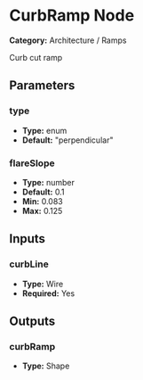 
# CurbRamp Node

**Category:** Architecture / Ramps

Curb cut ramp

## Parameters


### type
- **Type:** enum
- **Default:** "perpendicular"





### flareSlope
- **Type:** number
- **Default:** 0.1
- **Min:** 0.083
- **Max:** 0.125



## Inputs


### curbLine
- **Type:** Wire
- **Required:** Yes



## Outputs


### curbRamp
- **Type:** Shape





